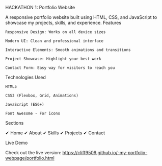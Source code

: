  HACKATHON 1: Portfolio Website



A responsive portfolio website built using HTML, CSS, and JavaScript to showcase my projects, skills, and experience.
Features

    Responsive Design: Works on all device sizes

    Modern UI: Clean and professional interface

    Interactive Elements: Smooth animations and transitions

    Project Showcase: Highlight your best work

    Contact Form: Easy way for visitors to reach you

Technologies Used

    HTML5

    CSS3 (Flexbox, Grid, Animations)

    JavaScript (ES6+)

    Font Awesome - For icons

Sections

✔ Home
✔ About
✔ Skills
✔ Projects
✔ Contact

Live Demo

Check out the live version: https://cliff9509.github.io/-my-portfolio-webpage/portfolio.html



